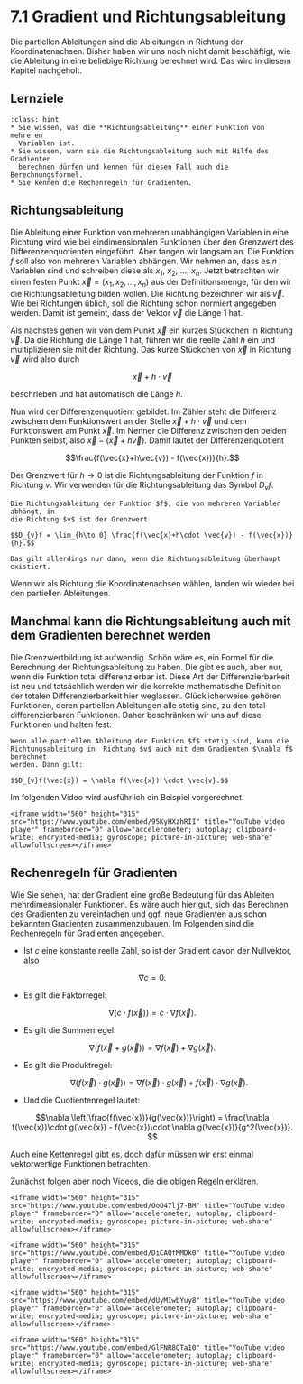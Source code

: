 # 7.1 Gradient und Richtungsableitung

Die partiellen Ableitungen sind die Ableitungen in Richtung der
Koordinatenachsen. Bisher haben wir uns noch nicht damit beschäftigt, wie die
Ableitung in eine beliebige Richtung berechnet wird. Das wird in diesem Kapitel
nachgeholt.

## Lernziele

```{admonition} Lernziele
:class: hint
* Sie wissen, was die **Richtungsableitung** einer Funktion von mehreren
  Variablen ist.
* Sie wissen, wann sie die Richtungsableitung auch mit Hilfe des Gradienten
  berechnen dürfen und kennen für diesen Fall auch die Berechnungsformel.
* Sie kennen die Rechenregeln für Gradienten.
```

## Richtungsableitung

Die Ableitung einer Funktion von mehreren unabhängigen Variablen in eine
Richtung wird wie bei eindimensionalen Funktionen über den Grenzwert des
Differenzenquotienten eingeführt. Aber fangen wir langsam an. Die Funktion $f$
soll also von mehreren Variablen abhängen. Wir nehmen an, dass es $n$ Variablen
sind und schreiben diese als $x_1$, $x_2$, $\ldots$, $x_n$. Jetzt betrachten wir
einen festen Punkt $\vec{x} = (x_1, x_2, \ldots, x_n)$ aus der Definitionsmenge,
für den wir die Richtungsableitung bilden wollen. Die Richtung bezeichnen wir
als $\vec{v}$. Wie bei Richtungen üblich, soll die Richtung schon normiert
angegeben werden. Damit ist gemeint, dass der Vektor $\vec{v}$ die Länge 1 hat.

Als nächstes gehen wir von dem Punkt $\vec{x}$ ein kurzes Stückchen in Richtung
$\vec{v}$. Da die Richtung die Länge 1 hat, führen wir die reelle Zahl $h$ ein
und multiplizieren sie mit der Richtung. Das kurze Stückchen von $\vec{x}$ in
Richtung $\vec{v}$ wird also durch 

$$\vec{x} + h\cdot \vec{v}$$

beschrieben und hat automatisch die Länge $h$.

Nun wird der Differenzenquotient gebildet. Im Zähler steht die Differenz
zwischem dem Funktionswert an der Stelle $\vec{x} + h\cdot \vec{v}$ und dem
Funktionswert am Punkt $\vec{x}$. Im Nenner die Differenz zwischen den beiden
Punkten selbst, also $\vec{x} - \left(\vec{x}+h\vec{v} \right)$. Damit lautet
der Differenzenquotient

$$\frac{f(\vec{x}+h\vec{v}) - f(\vec{x})}{h}.$$

Der Grenzwert für $h \to 0$ ist die Richtungsableitung der Funktion $f$ in
Richtung $v$. Wir verwenden für die Richtungsableitung das Symbol $D_{v}f$.


```{admonition} Was ist ... die Richtungsableitung?
Die Richtungsableitung der Funktion $f$, die von mehreren Variablen abhängt, in
die Richtung $v$ ist der Grenzwert

$$D_{v}f = \lim_{h\to 0} \frac{f(\vec{x}+h\cdot \vec{v}) - f(\vec{x})}{h}.$$

Das gilt allerdings nur dann, wenn die Richtungsableitung überhaupt existiert.
```

Wenn wir als Richtung die Koordinatenachsen wählen, landen wir wieder bei den
partiellen Ableitungen.

## Manchmal kann die Richtungsableitung auch mit dem Gradienten berechnet werden

Die Grenzwertbildung ist aufwendig. Schön wäre es, ein Formel für die Berechnung
der Richtungsableitung zu haben. Die gibt es auch, aber nur, wenn die Funktion
total differenzierbar ist. Diese Art der Differenzierbarkeit ist neu und
tatsächlich werden wir die korrekte mathematische Definition der totalen
Differenzierbarkeit hier weglassen. Glücklicherweise gehören Funktionen, deren
partiellen Ableitungen alle stetig sind, zu den total differenzierbaren
Funktionen. Daher beschränken wir uns auf diese Funktionen und halten fest:

```{admonition} Wie wird die Richtungsableitung berechnet? 
Wenn alle partiellen Ableitung der Funktion $f$ stetig sind, kann die
Richtungsableitung in  Richtung $v$ auch mit dem Gradienten $\nabla f$ berechnet
werden. Dann gilt:

$$D_{v}f(\vec{x}) = \nabla f(\vec{x}) \cdot \vec{v}.$$
```

Im folgenden Video wird ausführlich ein Beispiel vorgerechnet.

```{dropdown} Video zu "Richtungsableitung berechnen" von Mathematrick
<iframe width="560" height="315" src="https://www.youtube.com/embed/95KyHXzhRII" title="YouTube video player" frameborder="0" allow="accelerometer; autoplay; clipboard-write; encrypted-media; gyroscope; picture-in-picture; web-share" allowfullscreen></iframe>
```


## Rechenregeln für Gradienten

Wie Sie sehen, hat der Gradient eine große Bedeutung für das Ableiten
mehrdimensionaler Funktionen. Es wäre auch hier gut, sich das Berechnen des
Gradienten zu vereinfachen und ggf. neue Gradienten aus schon bekannten
Gradienten zusammenzubauen. Im Folgenden sind die Rechenregeln für Gradienten
angegeben.

* Ist $c$ eine konstante reelle Zahl, so ist der Gradient davon der Nullvektor, also

$$\nabla c = 0.$$

* Es gilt die Faktorregel:
  
$$\nabla (c\cdot f(\vec{x})) = c \cdot \nabla f(\vec{x}).$$

* Es gilt die Summenregel:

$$\nabla \left(f(\vec{x} + g(\vec{x})\right) = \nabla f(\vec{x}) + \nabla
g(\vec{x}).$$

* Es gilt die Produktregel: 
  
  $$\nabla \left(f(\vec{x})\cdot g(\vec{x})\right) = \nabla f(\vec{x}) \cdot
  g(\vec{x}) + f(\vec{x})\cdot \nabla g(\vec{x}).$$

* Und die Quotientenregel lautet:

$$\nabla \left(\frac{f(\vec{x})}{g(\vec{x})}\right) = \frac{\nabla
f(\vec{x})\cdot g(\vec{x}) - f(\vec{x})\cdot \nabla g(\vec{x})}{g^2(\vec{x})}.
$$

Auch eine Kettenregel gibt es, doch dafür müssen wir erst einmal vektorwertige
Funktionen betrachten.

Zunächst folgen aber noch Videos, die die obigen Regeln erklären.

```{dropdown} Video zu "Summenregel Gradient" von Mathematische Methoden
<iframe width="560" height="315" src="https://www.youtube.com/embed/OoO47lj7-BM" title="YouTube video player" frameborder="0" allow="accelerometer; autoplay; clipboard-write; encrypted-media; gyroscope; picture-in-picture; web-share" allowfullscreen></iframe>
``` 

```{dropdown} Video zu "Faktorregel Gradient" von Mathematische Methoden
<iframe width="560" height="315" src="https://www.youtube.com/embed/DiCAQfMMDk0" title="YouTube video player" frameborder="0" allow="accelerometer; autoplay; clipboard-write; encrypted-media; gyroscope; picture-in-picture; web-share" allowfullscreen></iframe>
```

```{dropdown} Video zu "Produktregel Gradient" von Mathematische Methoden
<iframe width="560" height="315" src="https://www.youtube.com/embed/dUyMIwbYuy8" title="YouTube video player" frameborder="0" allow="accelerometer; autoplay; clipboard-write; encrypted-media; gyroscope; picture-in-picture; web-share" allowfullscreen></iframe>
```

```{dropdown} Video zu "Quotientenregel Gradient" von Mathematische Methoden
<iframe width="560" height="315" src="https://www.youtube.com/embed/GlFNR8QTa10" title="YouTube video player" frameborder="0" allow="accelerometer; autoplay; clipboard-write; encrypted-media; gyroscope; picture-in-picture; web-share" allowfullscreen></iframe>
```
